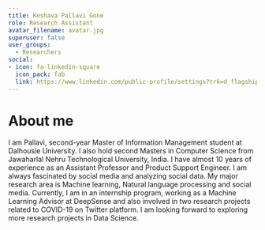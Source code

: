 ```yaml
---
title: Keshava Pallavi Gone
role: Research Assistant
avatar_filename: avatar.jpg
superuser: false
user_groups:
  - Researchers
social:
- icon: fa-linkedin-square
  icon_pack: fab
  link: https://www.linkedin.com/public-profile/settings?trk=d_flagship3_profile_self_view_public_profile
---
```

# About me
I am Pallavi, second-year Master of Information Management student at Dalhousie University. I also hold second Masters in Computer Science from Jawaharlal Nehru Technological University, India.  I have almost 10 years of experience as an Assistant Professor and Product Support Engineer. I am always fascinated by social media and analyzing social data. My major research area is Machine learning, Natural language processing and social media. Currently, I am in an internship program, working as a Machine Learning Advisor at DeepSense and also involved in two research projects related to COVID-19 on Twitter platform. I am looking forward to exploring more research projects in Data Science.